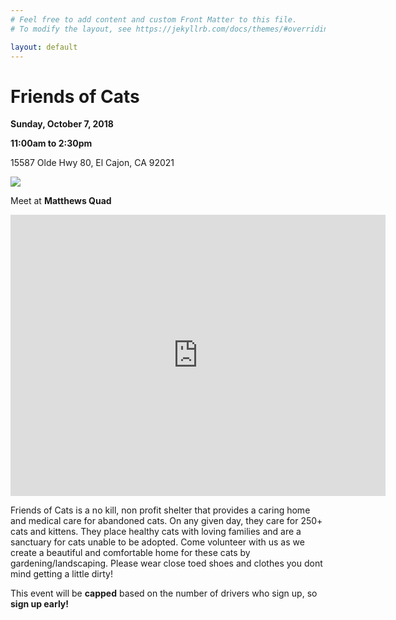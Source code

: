 ```yaml
---
# Feel free to add content and custom Front Matter to this file.
# To modify the layout, see https://jekyllrb.com/docs/themes/#overriding-theme-defaults

layout: default
---
```

# Friends of Cats

**Sunday, October 7, 2018**

**11:00am to 2:30pm**

15587 Olde Hwy 80, El Cajon, CA 92021

<a target="_blank" href="https://calendar.google.com/event?action=TEMPLATE&amp;tmeid=NjVsY3NtNmJsbjY4cDdqbzAyMmZ2bjBiMmUgZmhjaHVAdWNzZC5lZHU&amp;tmsrc=fhchu%40ucsd.edu"><img border="0" src="https://www.google.com/calendar/images/ext/gc_button1_en.gif"></a>

Meet at **Matthews Quad**

<iframe width="600" height="450" frameborder="0" style="border:0" src="https://www.google.com/maps/embed/v1/place?q=place_id:ChIJG_rkYcQG3IARJkoK_njXaL4&key=AIzaSyDsrOGb6NhUBo26nPzlz1uH0wbkSaxlMnc" allowfullscreen></iframe>

Friends of Cats is a no kill, non profit shelter that provides a caring home and medical care for abandoned cats.
On any given day, they care for 250+ cats and kittens.
They place healthy cats with loving families and are a sanctuary for cats unable to be adopted.
Come volunteer with us as we create a beautiful and comfortable home for these cats by gardening/landscaping. 
Please wear close toed shoes and clothes you dont mind getting a little dirty!

This event will be **capped** based on the number of drivers who sign up, so **sign up early!**



